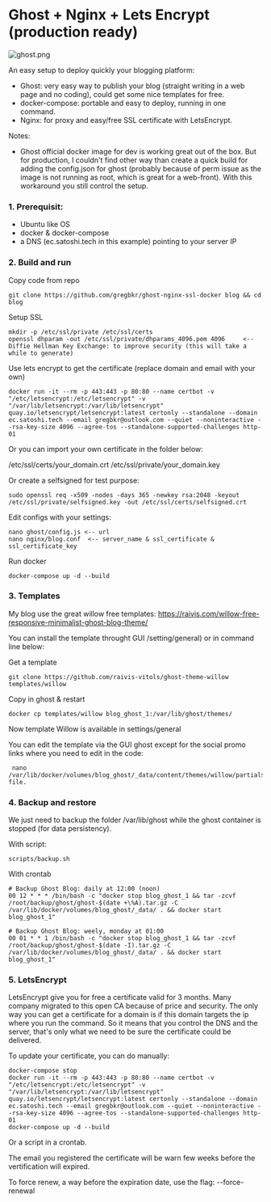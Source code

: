 # Ghost + Nginx + Lets Encrypt (production ready)

![ghost.png](https://github.com/gregbkr/ghost-nginx-ssl-docker/raw/master/ghost.png)

An easy setup to deploy quickly your blogging platform:
- Ghost: very easy way to publish your blog (straight writing in a web page and no coding), could get some nice templates for free.
- docker-compose: portable and easy to deploy, running in one command. 
- Nginx: for proxy and easy/free SSL certificate with LetsEncrypt.

Notes: 
- Ghost official docker image for dev is working great out of the box. But for production, I couldn't find other way than create a quick build for adding the config.json for ghost (probably because of perm issue as the image is not running as root, which is great for a web-front). With this workaround you still control the setup.

### 1. Prerequisit:
- Ubuntu like OS
- docker & docker-compose
- a DNS (ec.satoshi.tech in this example) pointing to your server IP

### 2. Build and run

Copy code from repo

    git clone https://github.com/gregbkr/ghost-nginx-ssl-docker blog && cd blog

Setup SSL

    mkdir -p /etc/ssl/private /etc/ssl/certs
    openssl dhparam -out /etc/ssl/private/dhparams_4096.pem 4096     <-- Diffie Hellman Key Exchange: to improve security (this will take a while to generate)

Use lets encrypt to get the certificate (replace domain and email with your own)

    docker run -it --rm -p 443:443 -p 80:80 --name certbot -v "/etc/letsencrypt:/etc/letsencrypt" -v "/var/lib/letsencrypt:/var/lib/letsencrypt" quay.io/letsencrypt/letsencrypt:latest certonly --standalone --domain ec.satoshi.tech --email gregbkr@outlook.com --quiet --noninteractive --rsa-key-size 4096 --agree-tos --standalone-supported-challenges http-01

Or you can import your own certificate in the folder below:

   /etc/ssl/certs/your_domain.crt
   /etc/ssl/private/your_domain.key
    
Or create a selfsigned for test purpose:

    sudo openssl req -x509 -nodes -days 365 -newkey rsa:2048 -keyout /etc/ssl/private/selfsigned.key -out /etc/ssl/certs/selfsigned.crt 
   
Edit configs with your settings:

    nano ghost/config.js <-- url
    nano nginx/blog.conf  <-- server_name & ssl_certificate & ssl_certificate_key

Run docker

    docker-compose up -d --build

### 3. Templates

My blog use the great willow free templates: https://raivis.com/willow-free-responsive-minimalist-ghost-blog-theme/ 

You can install the template throught GUI /setting/general) or in command line below:

Get a template

    git clone https://github.com/raivis-vitols/ghost-theme-willow templates/willow

Copy in ghost & restart
 
    docker cp templates/willow blog_ghost_1:/var/lib/ghost/themes/

Now template Willow is available in settings/general

You can edit the template via the GUI ghost except for the social promo links where you need to edit in the code:

     nano /var/lib/docker/volumes/blog_ghost/_data/content/themes/willow/partials/sidebar.hbs file.

### 4. Backup and restore

We just need to backup the folder /var/lib/ghost while the ghost container is stopped (for data persistency).

With script:

    scripts/backup.sh

With crontab

```
# Backup Ghost Blog: daily at 12:00 (noon)
00 12 * * * /bin/bash -c "docker stop blog_ghost_1 && tar -zcvf /root/backup/ghost/ghost-$(date +\%A).tar.gz -C /var/lib/docker/volumes/blog_ghost/_data/ . && docker start blog_ghost_1"

# Backup Ghost Blog: weely, monday at 01:00
00 01 * * 1 /bin/bash -c "docker stop blog_ghost_1 && tar -zcvf /root/backup/ghost/ghost-$(date -I).tar.gz -C /var/lib/docker/volumes/blog_ghost/_data/ . && docker start blog_ghost_1"
```

### 5. LetsEncrypt

LetsEncrypt give you for free a certificate valid for 3 months. Many company migrated to this open CA because of price and security. The only way you can get a certificate for a domain is if this domain targets the ip where you run the command. So it means that you control the DNS and the server, that's only what we need to be sure the certificate could be delivered.

To update your certificate, you can do manually:

    docker-compose stop
    docker run -it --rm -p 443:443 -p 80:80 --name certbot -v "/etc/letsencrypt:/etc/letsencrypt" -v "/var/lib/letsencrypt:/var/lib/letsencrypt" quay.io/letsencrypt/letsencrypt:latest certonly --standalone --domain ec.satoshi.tech --email gregbkr@outlook.com --quiet --noninteractive --rsa-key-size 4096 --agree-tos --standalone-supported-challenges http-01
    docker-compose up -d --build

Or a script in a crontab.

The email you registered the certificate will be warn few weeks before the vertification will expired.

To force renew, a way before the expiration date, use the flag: --force-renewal

